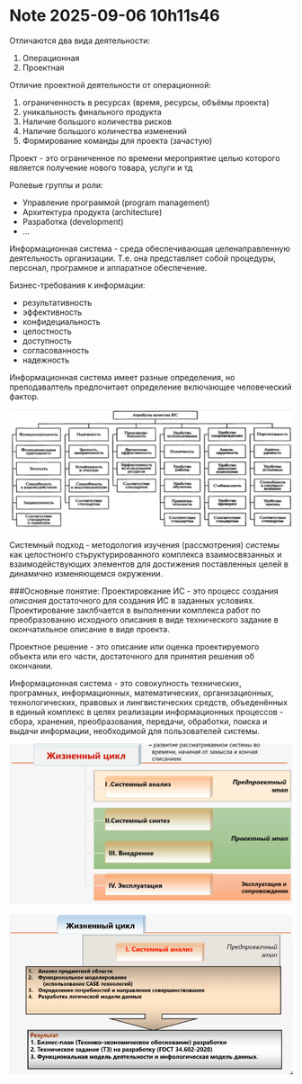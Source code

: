 Note 2025-09-06 10h11s46
========================

Отличаются два вида деятельности:
1. Операционная
2. Проектная

Отличие проектной деятельности от операционной:
1. ограниченность в ресурсах (время, ресурсы, объёмы проекта)
2. уникальность финального продукта
3. Наличие большого количества рисков
4. Наличие большого количества изменений
5. Формирование команды для проекта (зачастую)

Проект - это ограниченное по времени мероприятие целью которого является получение нового товара, услуги и тд

Ролевые группы и роли:
- Управление программой (program management)
- Архитектура продукта (architecture)
- Разработка (development)
- ...

Информационная система - среда обеспечивающая целенаправленную деятельность организации. Т.е. она представляет собой процедуры, персонал, програмное и аппаратное обеспечение.

Бизнес-требования к информации:
- результативность
- эффективность
- конфидециальность
- целостность
- доступность
- согласованность
- надежность

Информационная система имеет разные определения, но преподавалтель предпочитает определение включающее человеческий фактор.

![Attributes of informational systems](../media/qownnotes-media-dndDju.png)

Системный подход - методология изучения (рассмотрения) системы как целостнонго стьруктурированного комплекса взаимосвязанных и взаимодействующих элементов для достижения поставленных целей в динамично изменяющемся окружении.

###Основные понятие:
Проектировкание ИС - это процесс создания *описания* достаточного для создания ИС в заданных условиях. Проектирование заклбчается в выполнении комплекса работ по преобразованию исходного описания в виде технического задание в окончатильное описание в виде проекта.

Проектное решение - это описание или оценка проектируемого объекта или его части, достаточного для принятия решения об окончании.


Информационная система - это совокупность технических, програмных, информационных, математических, организационных, технологических, правовых и лингвистических средств, объеденённых в единый комплекс в целях реализации информационных процессов - сбора, хранения, преобразования, передачи, обработки, поиска и выдачи информации, необходимой для пользователей системы.

![Lifecycle](../media/qownnotes-media-Nycyaq.png)

![qownnotes-media-IGFZgK](../media/qownnotes-media-IGFZgK.png)

